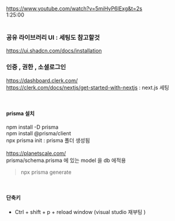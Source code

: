 https://www.youtube.com/watch?v=5miHyP6lExg&t=2s
<br />
1:25:00
<br /><br />

### 공유 라이브러리 UI : 세팅도 참고할것
https://ui.shadcn.com/docs/installation
<br />
### 인증 , 권한 , 소셜로그인
https://dashboard.clerk.com/
<br />
https://clerk.com/docs/nextjs/get-started-with-nextjs : next.js 세팅 

<br />

#### prisma 설치
npm install -D prisma <br />
npm install @prisma/client <br />
npx prisma init : prisma 폴더 생성됨 <br />
<br />
https://planetscale.com/
<br />
prisma/schema.prisma 에 있는 model 을 db 에적용 <br />
> npx prisma generate
<br />

#### 단축키
- Ctrl + shift + p + reload window (visual studio 재부팅 )

